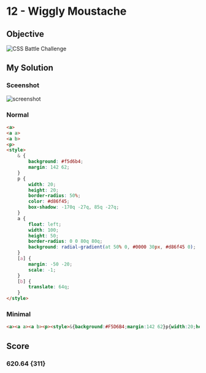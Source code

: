 # 12 - Wiggly Moustache

## Objective

![CSS Battle Challenge](https://cssbattle.dev/targets/12.png)

## My Solution

### Sceenshot
![screenshot](https://i.imgur.com/IhTelQP.jpeg)

### Normal

```html
<a>
<a a>
<a b>
<p>
<style>
	& {
		background: #f5d6b4;
		margin: 142 62;
	}
	p {
		width: 20;
		height: 20;
		border-radius: 50%;
		color: #d86f45;
		box-shadow: -170q -27q, 85q -27q;
	}
	a {
		float: left;
		width: 100;
		height: 50;
		border-radius: 0 0 80q 80q;
		background: radial-gradient(at 50% 0, #0000 30px, #d86f45 0);
	}
	[a] {
		margin: -50 -20;
		scale: -1;
	}
	[b] {
		translate: 64q;
	}
</style>
```

### Minimal

```html
<a><a a><a b><p><style>&{background:#F5D6B4;margin:142 62}p{width:20;height:20;border-radius: 50%;color:D86F45;box-shadow:-170q -27q,85q -27q}a{float:left;width:100;height:50;border-radius: 0 0 80q 80q;background:radial-gradient(at 50% 0,#0000 30px,#D86F45 0)}[a]{margin:-50 -20;scale:-1} [b]{translate:64q
```

## Score

### 620.64 {311}
